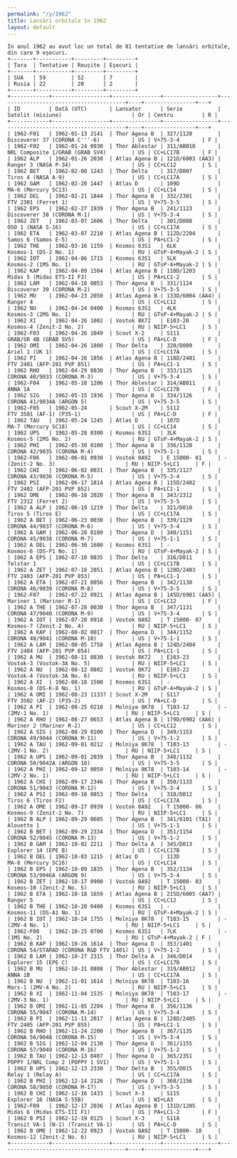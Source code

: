 ```yaml
---
permalink: "/y/1962"
title: Lansări orbitale în 1962
layout: default
---
```


    În anul 1962 au avut loc un total de 81 tentative de lansări orbitale, din care 9 eșecuri.
    +-------+-----------+---------+---------+
    | Țara  | Tentative | Reușite | Eșecuri |
    +-------+-----------+---------+---------+
    | SUA   | 59        | 52      | 7       |
    | Rusia | 22        | 20      | 2       |
    +-------+-----------+---------+---------+
    +------------+------------------+---------------+-----------------+----------------------------------------+----+----------------+---+
    | ID         | Dată (UTC)       | Lansator      | Serie           | Satelit (misiune)                      | Or | Centru         | R |
    +------------+------------------+---------------+-----------------+----------------------------------------+----+----------------+---+
    | 1962-F01   | 1962-01-13 2141  | Thor Agena B  | 327/1120        | Discoverer 37 (CORONA C'''-6)          | US | V+75-3-4       | F |
    | 1962-F02   | 1962-01-24 0930  | Thor Ablestar | 311/AB010       | NRL Composite 1/GRAB (GRAB SV4)        | US | CC+LC17B       | F |
    | 1962 ALP   | 1962-01-26 2030  | Atlas Agena B | 121D/6003 (AA3) | Ranger 3 (NASA P-34)                   | US | CC+LC12        | S |
    | 1962 BET   | 1962-02-08 1243  | Thor Delta    | 317/D007        | Tiros 4 (NASA A-9)                     | US | CC+LC17A       | S |
    | 1962 GAM   | 1962-02-20 1447  | Atlas D       | 109D            | MA-6 (Mercury SC13)                    | US | CC+LC14        | S |
    | 1962 DEL   | 1962-02-21 1844  | Thor Agena B  | 332/2301        | FTV 2301 (Ferret 1)                    | US | V+75-3-5       | S |
    | 1962 EPS   | 1962-02-27 1939  | Thor Agena B  | 241/1123        | Discoverer 38 (CORONA M-1)             | US | V+75-3-4       | S |
    | 1962 ZET   | 1962-03-07 1606  | Thor Delta    | 301/D008        | OSO 1 (NASA S-16)                      | US | CC+LC17A       | S |
    | 1962 ETA   | 1962-03-07 2210  | Atlas Agena B | 112D/2204       | Samos 6 (Samos E-5)                    | US | PA+LC1-2       | S |
    | 1962 THE   | 1962-03-16 1159  | Kosmos 63S1   | 6LK             | Kosmos-1 (DS-2 No. 1)                  | RU | GTsP-4+Mayak-2 | S |
    | 1962 IOT   | 1962-04-06 1715  | Kosmos 63S1   | 5LK             | Kosmos-2 (1MS No. 1)                   | RU | GTsP-4+Mayak-2 | S |
    | 1962 KAP   | 1962-04-09 1504  | Atlas Agena B | 110D/1203       | Midas 5 (Midas ETS-II F3)              | US | PA+LC1-2       | S |
    | 1962 LAM   | 1962-04-18 0053  | Thor Agena B  | 331/1124        | Discoverer 39 (CORONA M-2)             | US | V+75-3-5       | S |
    | 1962 MU    | 1962-04-23 2050  | Atlas Agena B | 133D/6004 (AA4) | Ranger 4                               | US | CC+LC12        | S |
    | 1962 NU    | 1962-04-24 0400  | Kosmos 63S1   | 4LK             | Kosmos-3 (2MS No. 1)                   | RU | GTsP-4+Mayak-2 | S |
    | 1962 XI    | 1962-04-26 1002  | Vostok 8K72   | E103-20         | Kosmos-4 (Zenit-2 No. 2)               | RU | NIIP-5+LC1     | S |
    | 1962-F03   | 1962-04-26 1049  | Scout X-2     | S111            | GRAB/SR 4B (GRAB SV5)                  | US | PA+LC-D        | F |
    | 1962 OMI   | 1962-04-26 1800  | Thor Delta    | 320/D009        | Ariel 1 (UK 1)                         | US | CC+LC17A       | S |
    | 1962 PI    | 1962-04-26 1856  | Atlas Agena B | 118D/2401       | FTV 2401 (AFP-201 PVP 851)             | US | PA+LC1-1       | S |
    | 1962 RHO   | 1962-04-29 0030  | Thor Agena B  | 333/1125        | CORONA 40/9033 (CORONA M-3)            | US | V+75-3-4       | S |
    | 1962-F04   | 1962-05-10 1206  | Thor Ablestar | 314/AB011       | ANNA 1A                                | US | CC+LC17B       | F |
    | 1962 SIG   | 1962-05-15 1936  | Thor Agena B  | 334/1126        | CORONA 41/9034A (ARGON 5)              | US | V+75-3-5       | S |
    | 1962-F05   | 1962-05-24       | Scout X-2M    | S112            | FTV 3501 (AF-1) (P35-1)                | US | PA+LC-D        | F |
    | 1962 TAU   | 1962-05-24 1245  | Atlas D       | 107D            | MA-7 (Mercury SC18)                    | US | CC+LC14        | S |
    | 1962 UPS   | 1962-05-28 0300  | Kosmos 63S1   | 3LK             | Kosmos-5 (2MS No. 2)                   | RU | GTsP-4+Mayak-2 | S |
    | 1962 PHI   | 1962-05-30 0100  | Thor Agena B  | 336/1128        | CORONA 42/9035 (CORONA M-4)            | US | V+75-1-1       | S |
    | 1962-F06   | 1962-06-01 0938  | Vostok 8A92   | E 15000- 01     | - (Zenit-2 No. 3)                      | RU | NIIP-5+LC1     | F |
    | 1962 CHI   | 1962-06-02 0031  | Thor Agena B  | 335/1127        | CORONA 43/9036 (CORONA M-5)            | US | V+75-3-4       | S |
    | 1962 PSI   | 1962-06-17 1814  | Atlas Agena B | 115D/2402       | FTV 2402 (AFP-201 PVP 852)             | US | PA+LC1-1       | S |
    | 1962 OME   | 1962-06-18 2020  | Thor Agena B  | 343/2312        | FTV 2312 (Ferret 2)                    | US | V+75-3-5       | S |
    | 1962 A ALP | 1962-06-19 1219  | Thor Delta    | 321/D010        | Tiros 5 (Tiros E)                      | US | CC+LC17A       | S |
    | 1962 A BET | 1962-06-23 0030  | Thor Agena B  | 339/1129        | CORONA 44/9037 (CORONA M-6)            | US | V+75-3-4       | S |
    | 1962 A GAM | 1962-06-28 0109  | Thor Agena D  | 340/1151        | CORONA 45/9038 (CORONA M-7)            | US | V+75-1-1       | S |
    | 1962 A DEL | 1962-06-30 1600  | Kosmos 63S1   | -               | Kosmos-6 (DS-P1 No. 1)                 | RU | GTsP-4+Mayak-2 | S |
    | 1962 A EPS | 1962-07-10 0835  | Thor Delta    | 316/D011        | Telstar 1                              | US | CC+LC17B       | S |
    | 1962 A ZET | 1962-07-18 2051  | Atlas Agena B | 120D/2403       | FTV 2403 (AFP-201 PVP 853)             | US | PA+LC1-1       | S |
    | 1962 A ETA | 1962-07-21 0056  | Thor Agena B  | 342/1130        | CORONA 46/9039 (CORONA M-8)            | US | V+75-3-5       | S |
    | 1962-F07   | 1962-07-22 0921  | Atlas Agena B | 145D/6901 (AA5) | Mariner 1 (Mariner R-1)                | US | CC+LC12        | F |
    | 1962 A THE | 1962-07-28 0030  | Thor Agena B  | 347/1131        | CORONA 47/9040 (CORONA M-9)            | US | V+75-3-4       | S |
    | 1962 A IOT | 1962-07-28 0918  | Vostok 8A92   | T 15000- 07     | Kosmos-7 (Zenit-2 No. 4)               | RU | NIIP-5+LC1     | S |
    | 1962 A KAP | 1962-08-02 0017  | Thor Agena D  | 344/1152        | CORONA 48/9041 (CORONA M-10)           | US | V+75-1-1       | S |
    | 1962 A LAM | 1962-08-05 1758  | Atlas Agena B | 124D/2404       | FTV 2404 (AFP-201 PVP 854)             | US | PA+LC1-1       | S |
    | 1962 A MU  | 1962-08-11 0830  | Vostok 8K72   | E103-23         | Vostok-3 (Vostok-3A No. 5)             | RU | NIIP-5+LC1     | S |
    | 1962 A NU  | 1962-08-12 0802  | Vostok 8K72   | E103-22         | Vostok-4 (Vostok-3A No. 6)             | RU | NIIP-5+LC1     | S |
    | 1962 A XI  | 1962-08-18 1500  | Kosmos 63S1   | -               | Kosmos-8 (DS-K-8 No. 1)                | RU | GTsP-4+Mayak-2 | S |
    | 1962 A OMI | 1962-08-23 1133? | Scout X-2M    | S117            | FTV 3502 (AF-2) (P35-2)                | US | PA+LC-D        | S |
    | 1962 A PI  | 1962-08-25 0218  | Molniya 8K78  | T103-12         | - (2MV-1 No. 1)                        | RU | NIIP-5+LC1     | S |
    | 1962 A RHO | 1962-08-27 0653  | Atlas Agena B | 179D/6902 (AA6) | Mariner 2 (Mariner R-2)                | US | CC+LC12        | S |
    | 1962 A SIG | 1962-08-29 0100  | Thor Agena D  | 349/1153        | CORONA 49/9044 (CORONA M-11)           | US | V+75-1-2       | S |
    | 1962 A TAU | 1962-09-01 0212  | Molniya 8K78  | T103-13         | - (2MV-1 No. 2)                        | RU | NIIP-5+LC1     | S |
    | 1962 A UPS | 1962-09-01 2039  | Thor Agena B  | 348/1132        | CORONA 50/9042A (ARGON 10)             | US | V+75-3-5       | S |
    | 1962 A PHI | 1962-09-12 0059  | Molniya 8K78  | T103-14         | - (2MV-2 No. 1)                        | RU | NIIP-5+LC1     | S |
    | 1962 A CHI | 1962-09-17 2346  | Thor Agena B  | 350/1133        | CORONA 51/9043 (CORONA M-12)           | US | V+75-3-4       | S |
    | 1962 A PSI | 1962-09-18 0853  | Thor Delta    | 318/D012        | Tiros 6 (Tiros F2)                     | US | CC+LC17A       | S |
    | 1962 A OME | 1962-09-27 0939  | Vostok 8A92   | T 15000- 06     | Kosmos-9 (Zenit-2 No. 7)               | RU | NIIP-5+LC1     | S |
    | 1962 B ALP | 1962-09-29 0605  | Thor Agena B  | 341/6101 (TA1)  | Alouette 1                             | US | V+75-1-1       | S |
    | 1962 B BET | 1962-09-29 2334  | Thor Agena D  | 351/1154        | CORONA 52/9045 (CORONA M-13)           | US | V+75-1-2       | S |
    | 1962 B GAM | 1962-10-02 2211  | Thor Delta A  | 345/D013        | Explorer 14 (EPE B)                    | US | CC+LC17B       | S |
    | 1962 B DEL | 1962-10-03 1215  | Atlas D       | 113D            | MA-8 (Mercury SC16)                    | US | CC+LC14        | S |
    | 1962 B EPS | 1962-10-09 1835  | Thor Agena B  | 352/1134        | CORONA 53/9046A (ARGON 9)              | US | V+75-3-4       | S |
    | 1962 B ZET | 1962-10-17 0900  | Vostok 8A92   | T 15000- 03     | Kosmos-10 (Zenit-2 No. 5)              | RU | NIIP-5+LC1     | S |
    | 1962 B ETA | 1962-10-18 1659  | Atlas Agena B | 215D/6005 (AA7) | Ranger 5                               | US | CC+LC12        | S |
    | 1962 B THE | 1962-10-20 0400  | Kosmos 63S1   | -               | Kosmos-11 (DS-A1 No. 1)                | RU | GTsP-4+Mayak-2 | S |
    | 1962 B IOT | 1962-10-24 1755  | Molniya 8K78  | T103-15         | - (2MV-4 No. 1)                        | RU | NIIP-5+LC1     | S |
    | 1962-F08   | 1962-10-25 0700  | Kosmos 63S1   | 7LK             | - (1MS No. 2)                          | RU | GTsP-4+Mayak-2 | F |
    | 1962 B KAP | 1962-10-26 1614  | Thor Agena D  | 353/1401        | CORONA 54/STARAD (CORONA R&D FTV 1401) | US | V+75-1-2       | S |
    | 1962 B LAM | 1962-10-27 2315  | Thor Delta A  | 346/D014        | Explorer 15 (EPE C)                    | US | CC+LC17B       | S |
    | 1962 B MU  | 1962-10-31 0808  | Thor Ablestar | 319/AB012       | ANNA 1B                                | US | CC+LC17A       | S |
    | 1962 B NU  | 1962-11-01 1614  | Molniya 8K78  | T103-16         | Mars-1 (2MV-4 No. 2)                   | RU | NIIP-5+LC1     | S |
    | 1962 B XI  | 1962-11-04 1535  | Molniya 8K78  | T103-17         | - (2MV-3 No. 1)                        | RU | NIIP-5+LC1     | S |
    | 1962 B OMI | 1962-11-05 2204  | Thor Agena B  | 356/1136        | CORONA 55/9047 (CORONA M-14)           | US | V+75-3-4       | S |
    | 1962 B PI  | 1962-11-11 2017  | Atlas Agena B | 128D/2405       | FTV 2405 (AFP-201 PVP 855)             | US | PA+LC1-1       | S |
    | 1962 B RHO | 1962-11-24 2200  | Thor Agena B  | 367/1135        | CORONA 56/9048 (CORONA M-15)           | US | V+75-3-4       | S |
    | 1962 B SIG | 1962-12-04 2130  | Thor Agena D  | 361/1155        | CORONA 57/9049 (CORONA M-16)           | US | V+75-1-2       | S |
    | 1962 B TAU | 1962-12-13 0407  | Thor Agena D  | 365/2351        | POPPY 1/NRL Comp 2 (POPPY 1 SV1)       | US | V+75-1-1       | S |
    | 1962 B UPS | 1962-12-13 2330  | Thor Delta B  | 355/D015        | Relay 1 (Relay A)                      | US | CC+LC17A       | S |
    | 1962 B PHI | 1962-12-14 2126  | Thor Agena D  | 368/1156        | CORONA 58/9050 (CORONA M-17)           | US | V+75-3-5       | S |
    | 1962 B CHI | 1962-12-16 1433  | Scout X-3     | S115            | Explorer 16 (NASA S-55B)               | US | WI+LA3         | S |
    | 1962-F09   | 1962-12-17 2036  | Atlas Agena B | 131D/1205       | Midas 6 (Midas ETS-III F1)             | US | PA+LC1-2       | F |
    | 1962 B PSI | 1962-12-19 0125  | Scout X-3     | S118            | Transit VA-1 (N-1) (Transit VA-1)      | US | PA+LC-D        | S |
    | 1962 B OME | 1962-12-22 0923  | Vostok 8A92   | T 15000- 10     | Kosmos-12 (Zenit-2 No. 6)              | RU | NIIP-5+LC1     | S |
    +------------+------------------+---------------+-----------------+----------------------------------------+----+----------------+---+

